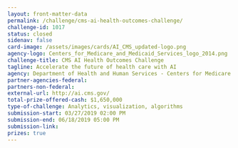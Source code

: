 ```yaml
---
layout: front-matter-data
permalink: /challenge/cms-ai-health-outcomes-challenge/
challenge-id: 1017
status: closed
sidenav: false
card-image: /assets/images/cards/AI_CMS_updated-logo.png
agency-logo: Centers_for_Medicare_and_Medicaid_Services_logo_2014.png
challenge-title: CMS AI Health Outcomes Challenge
tagline: Accelerate the future of health care with AI
agency: Department of Health and Human Services - Centers for Medicare and Medicaid Services
partner-agencies-federal: 
partners-non-federal: 
external-url: http://ai.cms.gov/
total-prize-offered-cash: $1,650,000
type-of-challenge: Analytics, visualization, algorithms
submission-start: 03/27/2019 02:00 PM
submission-end: 06/18/2019 05:00 PM
submission-link:  
prizes: true
---
```


